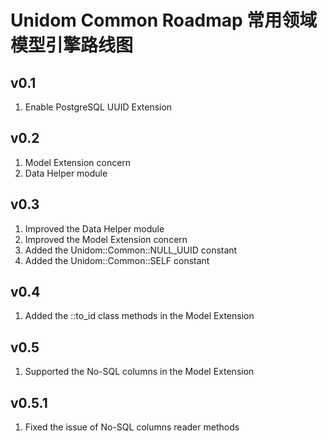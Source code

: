 # Unidom Common Roadmap 常用领域模型引擎路线图

## v0.1
1. Enable PostgreSQL UUID Extension

## v0.2
1. Model Extension concern
2. Data Helper module

## v0.3
1. Improved the Data Helper module
2. Improved the Model Extension concern
3. Added the Unidom::Common::NULL_UUID constant
4. Added the Unidom::Common::SELF constant

## v0.4
1. Added the ::to_id class methods in the Model Extension

## v0.5
1. Supported the No-SQL columns in the Model Extension

## v0.5.1
1. Fixed the issue of No-SQL columns reader methods
